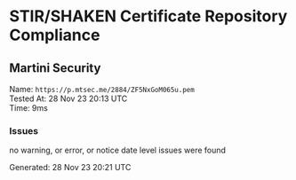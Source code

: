 # STIR/SHAKEN Certificate Repository Compliance

## Martini Security

Name: `https://p.mtsec.me/2884/ZF5NxGoM065u.pem`\
Tested At: 28 Nov 23 20:13 UTC\
Time: 9ms

### Issues

no warning, or error, or notice date level issues were found

Generated: 28 Nov 23 20:21 UTC